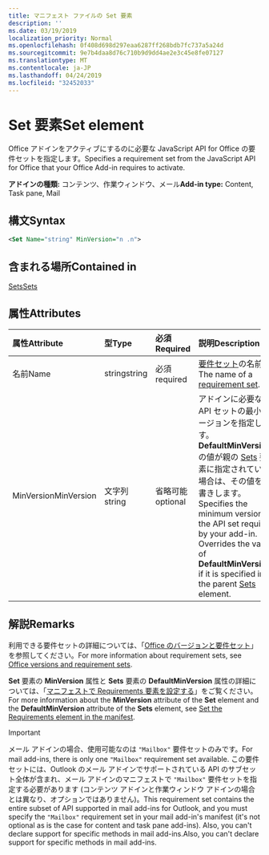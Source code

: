 ```yaml
---
title: マニフェスト ファイルの Set 要素
description: ''
ms.date: 03/19/2019
localization_priority: Normal
ms.openlocfilehash: 0f408d698d297eaa6287ff268bdb7fc737a5a24d
ms.sourcegitcommit: 9e7b4daa8d76c710b9d9dd4ae2e3c45e8fe07127
ms.translationtype: MT
ms.contentlocale: ja-JP
ms.lasthandoff: 04/24/2019
ms.locfileid: "32452033"
---
```

# <a name="set-element"></a><span data-ttu-id="6b381-102">Set 要素</span><span class="sxs-lookup"><span data-stu-id="6b381-102">Set element</span></span>

<span data-ttu-id="6b381-103">Office アドインをアクティブにするのに必要な JavaScript API for Office の要件セットを指定します。</span><span class="sxs-lookup"><span data-stu-id="6b381-103">Specifies a requirement set from the JavaScript API for Office that your Office Add-in requires to activate.</span></span>

<span data-ttu-id="6b381-104">**アドインの種類:** コンテンツ、作業ウィンドウ、メール</span><span class="sxs-lookup"><span data-stu-id="6b381-104">**Add-in type:** Content, Task pane, Mail</span></span>

## <a name="syntax"></a><span data-ttu-id="6b381-105">構文</span><span class="sxs-lookup"><span data-stu-id="6b381-105">Syntax</span></span>

```XML
<Set Name="string" MinVersion="n .n">
```

## <a name="contained-in"></a><span data-ttu-id="6b381-106">含まれる場所</span><span class="sxs-lookup"><span data-stu-id="6b381-106">Contained in</span></span>

[<span data-ttu-id="6b381-107">Sets</span><span class="sxs-lookup"><span data-stu-id="6b381-107">Sets</span></span>](sets.md)

## <a name="attributes"></a><span data-ttu-id="6b381-108">属性</span><span class="sxs-lookup"><span data-stu-id="6b381-108">Attributes</span></span>

|<span data-ttu-id="6b381-109">**属性**</span><span class="sxs-lookup"><span data-stu-id="6b381-109">**Attribute**</span></span>|<span data-ttu-id="6b381-110">**型**</span><span class="sxs-lookup"><span data-stu-id="6b381-110">**Type**</span></span>|<span data-ttu-id="6b381-111">**必須**</span><span class="sxs-lookup"><span data-stu-id="6b381-111">**Required**</span></span>|<span data-ttu-id="6b381-112">**説明**</span><span class="sxs-lookup"><span data-stu-id="6b381-112">**Description**</span></span>|
|:-----|:-----|:-----|:-----|
|<span data-ttu-id="6b381-113">名前</span><span class="sxs-lookup"><span data-stu-id="6b381-113">Name</span></span>|<span data-ttu-id="6b381-114">string</span><span class="sxs-lookup"><span data-stu-id="6b381-114">string</span></span>|<span data-ttu-id="6b381-115">必須</span><span class="sxs-lookup"><span data-stu-id="6b381-115">required</span></span>|<span data-ttu-id="6b381-116">[要件セット](/office/dev/add-ins/develop/office-versions-and-requirement-sets)の名前。</span><span class="sxs-lookup"><span data-stu-id="6b381-116">The name of a [requirement set](/office/dev/add-ins/develop/office-versions-and-requirement-sets).</span></span>|
|<span data-ttu-id="6b381-117">MinVersion</span><span class="sxs-lookup"><span data-stu-id="6b381-117">MinVersion</span></span>|<span data-ttu-id="6b381-118">文字列</span><span class="sxs-lookup"><span data-stu-id="6b381-118">string</span></span>|<span data-ttu-id="6b381-119">省略可能</span><span class="sxs-lookup"><span data-stu-id="6b381-119">optional</span></span>|<span data-ttu-id="6b381-p101">アドインに必要な API セットの最小バージョンを指定します。**DefaultMinVersion** の値が親の [Sets](sets.md) 要素に指定されている場合は、その値を上書きします。</span><span class="sxs-lookup"><span data-stu-id="6b381-p101">Specifies the minimum version of the API set required by your add-in. Overrides the value of  **DefaultMinVersion**, if it is specified in the parent [Sets](sets.md) element.</span></span>|

## <a name="remarks"></a><span data-ttu-id="6b381-122">解説</span><span class="sxs-lookup"><span data-stu-id="6b381-122">Remarks</span></span>

<span data-ttu-id="6b381-123">利用できる要件セットの詳細については、「[Office のバージョンと要件セット](/office/dev/add-ins/develop/office-versions-and-requirement-sets)」を参照してください。</span><span class="sxs-lookup"><span data-stu-id="6b381-123">For more information about requirement sets, see [Office versions and requirement sets](/office/dev/add-ins/develop/office-versions-and-requirement-sets).</span></span>

<span data-ttu-id="6b381-124">**Set** 要素の **MinVersion** 属性と **Sets** 要素の **DefaultMinVersion** 属性の詳細については、「[マニフェストで Requirements 要素を設定する](/office/dev/add-ins/develop/specify-office-hosts-and-api-requirements#set-the-requirements-element-in-the-manifest)」をご覧ください。</span><span class="sxs-lookup"><span data-stu-id="6b381-124">For more information about the  **MinVersion** attribute of the **Set** element and the **DefaultMinVersion** attribute of the **Sets** element, see [Set the Requirements element in the manifest](/office/dev/add-ins/develop/specify-office-hosts-and-api-requirements#set-the-requirements-element-in-the-manifest).</span></span>

> [!IMPORTANT] 
> <span data-ttu-id="6b381-125">メール アドインの場合、使用可能なのは `"Mailbox"` 要件セットのみです。</span><span class="sxs-lookup"><span data-stu-id="6b381-125">For mail add-ins, there is only one  `"Mailbox"` requirement set available.</span></span> <span data-ttu-id="6b381-126">この要件セットには、Outlook のメール アドインでサポートされている API のサブセット全体が含まれ、メール アドインのマニフェストで `"Mailbox"` 要件セットを指定する必要があります (コンテンツ アドインと作業ウィンドウ アドインの場合とは異なり、オプションではありません)。</span><span class="sxs-lookup"><span data-stu-id="6b381-126">This requirement set contains the entire subset of API supported in mail add-ins for Outlook, and you must specify the `"Mailbox"` requirement set in your mail add-in's manifest (it's not optional as is the case for content and task pane add-ins).</span></span> <span data-ttu-id="6b381-127">Also, you can't declare support for specific methods in mail add-ins.</span><span class="sxs-lookup"><span data-stu-id="6b381-127">Also, you can't declare support for specific methods in mail add-ins.</span></span>
